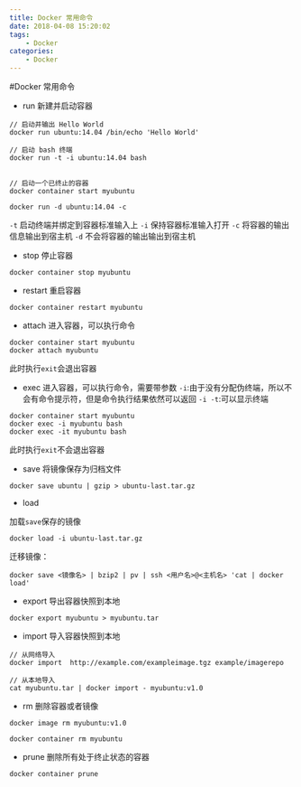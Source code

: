 ```yaml
---
title: Docker 常用命令
date: 2018-04-08 15:20:02
tags:
    - Docker
categories: 
    - Docker
---
```

#Docker 常用命令 

- run
新建并启动容器

```
// 启动并输出 Hello World
docker run ubuntu:14.04 /bin/echo 'Hello World'

// 启动 bash 终端
docker run -t -i ubuntu:14.04 bash


// 启动一个已终止的容器
docker container start myubuntu

docker run -d ubuntu:14.04 -c 
```

`-t` 启动终端并绑定到容器标准输入上
`-i` 保持容器标准输入打开
`-c` 将容器的输出信息输出到宿主机
`-d` 不会将容器的输出输出到宿主机

- stop
停止容器

```
docker container stop myubuntu
```

- restart 
重启容器

```
docker container restart myubuntu
```

- attach
进入容器，可以执行命令

```
docker container start myubuntu
docker attach myubuntu
```

此时执行`exit`会退出容器

- exec 
进入容器，可以执行命令，需要带参数
`-i`:由于没有分配伪终端，所以不会有命令提示符，但是命令执行结果依然可以返回
`-i -t`:可以显示终端

```
docker container start myubuntu
docker exec -i myubuntu bash
docker exec -it myubuntu bash
```

此时执行`exit`不会退出容器


- save 
将镜像保存为归档文件

```
docker save ubuntu | gzip > ubuntu-last.tar.gz
```

- load 

加载`save`保存的镜像

```
docker load -i ubuntu-last.tar.gz
```

迁移镜像：

```
docker save <镜像名> | bzip2 | pv | ssh <用户名>@<主机名> 'cat | docker load'
```

- export
导出容器快照到本地

```
docker export myubuntu > myubuntu.tar
```

- import 
导入容器快照到本地

```
// 从网络导入
docker import  http://example.com/exampleimage.tgz example/imagerepo

// 从本地导入
cat myubuntu.tar | docker import - myubuntu:v1.0
```

- rm 
删除容器或者镜像

```
docker image rm myubuntu:v1.0

docker container rm myubuntu
```

- prune
删除所有处于终止状态的容器

```
docker container prune
```